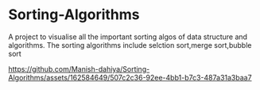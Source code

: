 # Sorting-Algorithms
A project to visualise all the important sorting algos of data structure and algorithms.
The sorting algorithms include selction sort,merge sort,bubble sort

https://github.com/Manish-dahiya/Sorting-Algorithms/assets/162584649/507c2c36-92ee-4bb1-b7c3-487a31a3baa7
